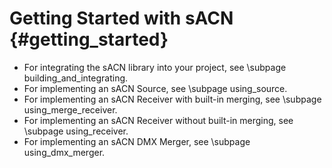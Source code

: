 # Getting Started with sACN                                                      {#getting_started}

* For integrating the sACN library into your project, see \subpage building_and_integrating.
* For implementing an sACN Source, see \subpage using_source.
* For implementing an sACN Receiver with built-in merging, see \subpage using_merge_receiver.
* For implementing an sACN Receiver without built-in merging, see \subpage using_receiver.
* For implementing an sACN DMX Merger, see \subpage using_dmx_merger.
